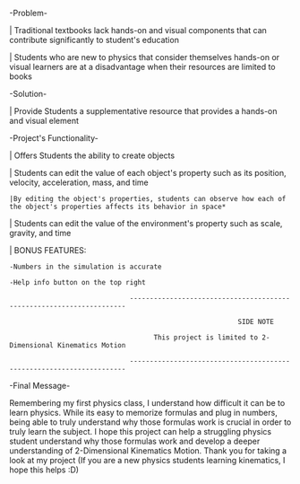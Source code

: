 -Problem-

  | Traditional textbooks lack hands-on and visual components that can contribute significantly to  student's education
  
  | Students who are new to physics that consider themselves hands-on or visual learners are at a disadvantage when their resources are limited to books

-Solution-

  | Provide Students a supplementative resource that provides a hands-on and visual element
  
-Project's Functionality-

  | Offers Students the ability to create objects
  
  | Students can edit the value of each object's property such as its position, velocity, acceleration, mass, and time
  
    |By editing the object's properties, students can observe how each of the object's properties affects its behavior in space*
    
  | Students can edit the value of the environment's property such as scale, gravity, and time
  
  | BONUS FEATURES:
  
    -Numbers in the simulation is accurate
    
    -Help info button on the top right
    
                                  ---------------------------------------------------------------------
                                               
                                                             SIDE NOTE
                                                                          
                                        This project is limited to 2-Dimensional Kinematics Motion
                                                   
                                  ---------------------------------------------------------------------
                                               

-Final Message-

Remembering my first physics class, I understand how difficult it can be to learn physics. While its easy to memorize formulas and plug in numbers, being able to truly understand
why those formulas work is crucial in order to truly learn the subject. I hope this project can help a struggling physics student understand why those formulas work and develop
a deeper understanding of 2-Dimensional Kinematics Motion. Thank you for taking a look at my project (If you are a new physics students learning kinematics, I hope this helps :D)
